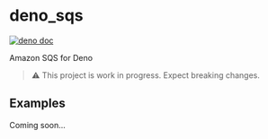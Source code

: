 # deno_sqs

[![deno doc](https://doc.deno.land/badge.svg)](https://doc.deno.land/https/deno.land/x/sqs/mod.ts)

Amazon SQS for Deno

> ⚠️ This project is work in progress. Expect breaking changes.

## Examples

Coming soon...
